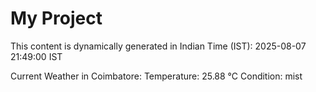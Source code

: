# My Project

This content is dynamically generated in Indian Time (IST): 2025-08-07 21:49:00 IST


Current Weather in Coimbatore:
Temperature: 25.88 °C
Condition: mist
